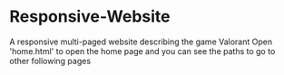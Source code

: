 # Responsive-Website
A responsive multi-paged website describing the game Valorant
Open 'home.html' to open the home page and you can see the paths to go to other following pages
